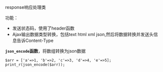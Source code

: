 response响应处理类

功能：

- 发送状态码，使用了header函数
- Ajax输出数据类型转换，包括text html xml json,然后将数据转换并发送头信息告诉Content-Type


**`json_encode`函数**，将数组转换为json数据

	$arr = ['a'=>1, 'b'=>2, 'c'=>3, 'd'=>4, 'e'=>5];
	print_r(json_encode($arr));